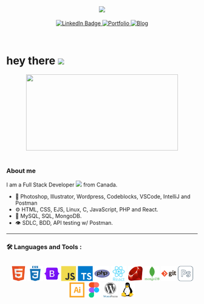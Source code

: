 <div id="header" align="center">
  <img src="https://media.giphy.com/media/fByehYIrOIzO8XolJK/giphy.gif" width="100"/>
</div>
<br>
<div id="badges" align="center">
  <a href="https://www.linkedin.com/in/gabrielpoeta/">
    <img src="https://img.shields.io/badge/LinkedIn-blue?style=for-the-badge&logo=linkedin&logoColor=white" alt="LinkedIn Badge"/>
 </a>
  <a href="https://www.gabrielpoeta.dev/">
    <img src="https://img.shields.io/badge/%20my%20portfolio-0d1b2a?style=for-the-badge&logo=About&logoColor=white" alt="Portfolio"/>
  </a>
  <a href="https://blog.gabrielpoeta.dev">
    <img src="https://img.shields.io/badge/blog-FFA500?style=for-the-badge&logo=rss&logoColor=white" alt="Blog"/>
  </a>
</div>
<br>
<div align="center">
  <img src="https://komarev.com/ghpvc/?username=gabrielpoetaa&style=flat-square&color=blue" alt=""/>
</div>

<h1>
  hey there
  <img src="https://media.giphy.com/media/hvRJCLFzcasrR4ia7z/giphy.gif" width="30px"/>
</h1>

<div align="center">
  <img src="https://media.giphy.com/media/v1.Y2lkPTc5MGI3NjExZGw4ZDNtOWlscDNpamJ2bTFsaXBnbWU3YjZ0bXV6NjFkeGZudGVtcCZlcD12MV9pbnRlcm5hbF9naWZfYnlfaWQmY3Q9cw/sdNBZxeU1dUUmR1R1k/giphy.gif" width="400" height="200"/>
</div>
<br>


### About me

I am a Full Stack Developer <img src="https://media.giphy.com/media/WUlplcMpOCEmTGBtBW/giphy.gif" width="30"> from Canada.


- 💬 Photoshop, Illustrator, Wordpress, Codeblocks, VSCode, IntelliJ and Postman
- ⚙️ HTML, CSS, EJS, Linux, C, JavaScript, PHP and React.
- 💽 MySQL, SQL, MongoDB. 
- 👁️ SDLC, BDD, API testing w/ Postman.

---


### :hammer_and_wrench: Languages and Tools :
<div align="center">
  <br>
  <img src="https://github.com/devicons/devicon/blob/master/icons/html5/html5-original.svg" title="HTML5" alt="HTML" width="40" height="40"/>
  <img src="https://github.com/devicons/devicon/blob/master/icons/css3/css3-plain-wordmark.svg"  title="CSS3" alt="CSS" width="40" height="40"/>
  <img src="https://github.com/devicons/devicon/blob/master/icons/bootstrap/bootstrap-original.svg"  title="CSS3" alt="CSS" width="40" height="40"/>
  <img src="https://github.com/devicons/devicon/blob/master/icons/javascript/javascript-original.svg" title="JavaScript" alt="JavaScript" width="40" height="40"/>
  <img src="https://github.com/devicons/devicon/blob/master/icons/typescript/typescript-original.svg" title="TypeScript" alt="TypeScript" width="40" height="40"/>
  <img src="https://github.com/devicons/devicon/blob/master/icons/php/php-original.svg" title="PHP" alt="PHP" width="40" height="40"/>
  <img src="https://github.com/devicons/devicon/blob/master/icons/react/react-original-wordmark.svg" title="React" alt="React" width="40" height="40"/>
  <img src="https://github.com/devicons/devicon/blob/master/icons/ruby/ruby-original.svg" title="Ruby" alt="Ruby" width="40" height="40"/>
  <img src="https://github.com/devicons/devicon/blob/master/icons/mongodb/mongodb-plain-wordmark.svg" title="MongoDB" alt="MongoDB" width="40" height="40"/>
  <img src="https://github.com/devicons/devicon/blob/master/icons/git/git-original-wordmark.svg" title="Git" **alt="Git" width="40" height="40"/>
  <img src="https://github.com/devicons/devicon/blob/master/icons/photoshop/photoshop-line.svg" title="Photoshop" **alt="Photoshop" width="40" height="40"/>
  <img src="https://github.com/devicons/devicon/blob/master/icons/illustrator/illustrator-line.svg" title="Illustrator" **alt="Illustrator" width="40" height="40"/>
  <img src="https://github.com/devicons/devicon/blob/master/icons/figma/figma-original.svg" title="Figma" **alt="Figma" width="40" height="40"/>
  <img src="https://github.com/devicons/devicon/blob/master/icons/wordpress/wordpress-original.svg" title="Wordpress" **alt="Wordpress" width="40" height="40"/>
  <img src="https://github.com/devicons/devicon/blob/master/icons/linux/linux-original.svg" title="Linux" **alt="Linux" width="40" height="40"/>
  
</div>

